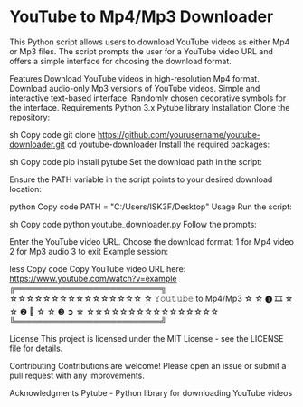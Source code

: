 # YouTube to Mp4/Mp3 Downloader
This Python script allows users to download YouTube videos as either Mp4 or Mp3 files. The script prompts the user for a YouTube video URL and offers a simple interface for choosing the download format.

Features
Download YouTube videos in high-resolution Mp4 format.
Download audio-only Mp3 versions of YouTube videos.
Simple and interactive text-based interface.
Randomly chosen decorative symbols for the interface.
Requirements
Python 3.x
Pytube library
Installation
Clone the repository:

sh
Copy code
git clone https://github.com/yourusername/youtube-downloader.git
cd youtube-downloader
Install the required packages:

sh
Copy code
pip install pytube
Set the download path in the script:

Ensure the PATH variable in the script points to your desired download location:

python
Copy code
PATH = "C:/Users/ISK3F/Desktop"
Usage
Run the script:

sh
Copy code
python youtube_downloader.py
Follow the prompts:

Enter the YouTube video URL.
Choose the download format:
1 for Mp4 video
2 for Mp3 audio
3 to exit
Example session:

less
Copy code
Copy YouTube video URL here: https://www.youtube.com/watch?v=example
╔══════════════════════════╗
☆☆☆☆☆☆☆☆☆☆☆☆☆☆☆☆
☆    𝚈𝚘𝚞𝚝𝚞𝚋𝚎 to Mp4/Mp3   ☆
☆         ❶ 🎞️            ☆
☆         ❷ 🎵            ☆
☆         ❸ ➲            ☆
☆☆☆☆☆☆☆☆☆☆☆☆☆☆☆☆
╚══════════════════════════╝
>>>
License
This project is licensed under the MIT License - see the LICENSE file for details.

Contributing
Contributions are welcome! Please open an issue or submit a pull request with any improvements.

Acknowledgments
Pytube - Python library for downloading YouTube videos
